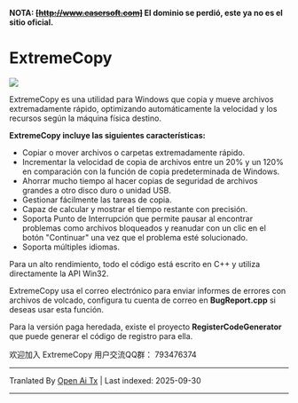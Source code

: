 **NOTA: ~~[http://www.easersoft.com]~~ El dominio se perdió, este ya no es el sitio oficial.**

# ExtremeCopy
![](https://raw.githubusercontent.com/kevinwu1024/ExtremeCopy/main/ExetremeCopyUI.jpg)

ExtremeCopy es una utilidad para Windows que copia y mueve archivos extremadamente rápido, optimizando automáticamente la velocidad y los recursos según la máquina física destino.

**ExtremeCopy incluye las siguientes características:**

   * Copiar o mover archivos o carpetas extremadamente rápido.
   * Incrementar la velocidad de copia de archivos entre un 20% y un 120% en comparación con la función de copia predeterminada de Windows.
   * Ahorrar mucho tiempo al hacer copias de seguridad de archivos grandes a otro disco duro o unidad USB.
   * Gestionar fácilmente las tareas de copia.
   * Capaz de calcular y mostrar el tiempo restante con precisión.
   * Soporta Punto de Interrupción que permite pausar al encontrar problemas como archivos bloqueados y reanudar con un clic en el botón "Continuar" una vez que el problema esté solucionado.
   * Soporta múltiples idiomas.

Para un alto rendimiento, todo el código está escrito en C++ y utiliza directamente la API Win32.

ExtremeCopy usa el correo electrónico para enviar informes de errores con archivos de volcado, configura tu cuenta de correo en **BugReport.cpp** si deseas usar esta función.

Para la versión paga heredada, existe el proyecto **RegisterCodeGenerator** que puede generar el código de registro para ella.

欢迎加入 ExtremeCopy 用户交流QQ群： 793476374



---

Tranlated By [Open Ai Tx](https://github.com/OpenAiTx/OpenAiTx) | Last indexed: 2025-09-30

---